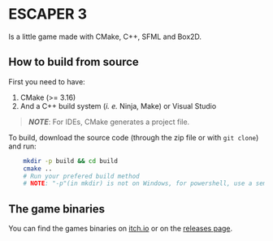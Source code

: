 # ESCAPER 3

Is a little game made with CMake, C++, SFML and Box2D.

## How to build from source

First you need to have:
 1. CMake (>= 3.16)
 1. And a C++ build system (*i. e.* Ninja, Make) or Visual Studio
 > *****NOTE*****: For IDEs, CMake generates a project file.

To build, download the source code (through the zip file or with ```git clone```) and run:
 
```bash
    mkdir -p build && cd build
    cmake ..
    # Run your prefered build method
    # NOTE: "-p"(in mkdir) is not on Windows, for powershell, use a semicolon instead of &&
```

## The game binaries

You can find the games binaries on [itch.io](https://lumis-dev.itch.io/escaper-3) or on the [releases page](https://github.com/LumisDev/escaper3/releases).
